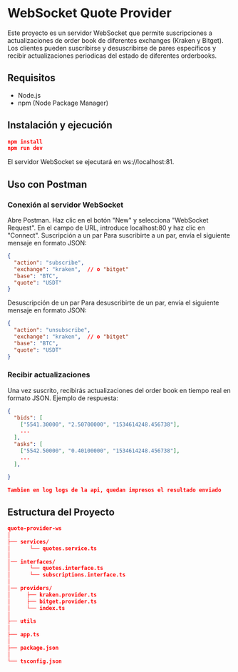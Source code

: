 # WebSocket Quote Provider

Este proyecto es un servidor WebSocket que permite suscripciones a actualizaciones de order book de diferentes exchanges (Kraken y Bitget). Los clientes pueden suscribirse y desuscribirse de pares específicos y recibir actualizaciones periodicas del estado de diferentes orderbooks.

## Requisitos

- Node.js
- npm (Node Package Manager)

## Instalación y ejecución

```json
npm install
npm run dev
```

El servidor WebSocket se ejecutará en ws://localhost:81.

## Uso con Postman
### Conexión al servidor WebSocket
Abre Postman.
Haz clic en el botón "New" y selecciona "WebSocket Request".
En el campo de URL, introduce localhost:80 y haz clic en "Connect".
Suscripción a un par
Para suscribirte a un par, envía el siguiente mensaje en formato JSON:

```json
{
  "action": "subscribe",
  "exchange": "kraken",  // o "bitget"
  "base": "BTC",
  "quote": "USDT"
}
```
Desuscripción de un par
Para desuscribirte de un par, envía el siguiente mensaje en formato JSON:

```json
{
  "action": "unsubscribe",
  "exchange": "kraken",  // o "bitget"
  "base": "BTC",
  "quote": "USDT"
}
```
### Recibir actualizaciones
Una vez suscrito, recibirás actualizaciones del order book en tiempo real en formato JSON. Ejemplo de respuesta:

```json
{
  "bids": [
    ["5541.30000", "2.50700000", "1534614248.456738"],
    ...
  ],
  "asks": [
    ["5542.50000", "0.40100000", "1534614248.456738"],
    ...
  ],

}

Tambien en log logs de la api, quedan impresos el resultado enviado
```
## Estructura del Proyecto
```json
quote-provider-ws
│
├── services/
│      └── quotes.service.ts
│
│── interfaces/
│      └── quotes.interface.ts
│      └── subscriptions.interface.ts
│
│── providers/
│     ├── kraken.provider.ts
│     ├── bitget.provider.ts
│     └── index.ts
│
├── utils
│
├── app.ts
│
├── package.json
│
└── tsconfig.json
```
